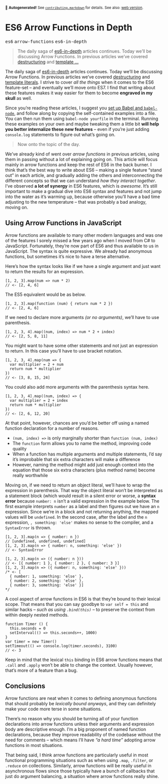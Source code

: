 <sub>&#x1F6A8; <strong>Autogenerated!</strong> See <a href="https://github.com/ponyfoo/articles/tree/master/contributing.markdown"><code>contributing.markdown</code></a> for details. See also: <a href="https://ponyfoo.com/articles/es6-arrow-functions-in-depth">web version</a>.</sub>

<a href="https://ponyfoo.com/articles/es6-arrow-functions-in-depth"><div></div></a>

<h1>ES6 Arrow Functions in Depth</h1>

<p><kbd>es6</kbd> <kbd>arrow-functions</kbd> <kbd>es6-in-depth</kbd></p>

<blockquote><p>The daily saga of <a href="https://ponyfoo.com/articles/tagged/es6-in-depth">es6-in-depth</a> articles continues. Today we&#x2019;ll be discussing Arrow Functions. In previous articles we&#x2019;ve covered <a href="https://ponyfoo.com/articles/es6-destructuring-in-depth">destructuring</a> and <a href="https://ponyfoo.com/articles/es6-template-strings-in-depth">template &#x2026;</a></p></blockquote>

<div><p>The daily saga of <a href="https://ponyfoo.com/articles/tagged/es6-in-depth">es6-in-depth</a> articles continues. Today we&#x2019;ll be discussing Arrow Functions. In previous articles we&#x2019;ve covered <a href="https://ponyfoo.com/articles/es6-destructuring-in-depth">destructuring</a> and <a href="https://ponyfoo.com/articles/es6-template-strings-in-depth">template literals</a>. I strive to cover <em>all the things</em> when it comes to the ES6 feature-set &#x2013; and eventually we&#x2019;ll move onto ES7. I find that writing about these features makes it way easier for them to become <strong>engraved in my skull</strong> as well.</p></div>

<div></div>

<div><p>Since you&#x2019;re reading these articles, I suggest you <a href="https://ponyfoo.com/articles/universal-react-babel#setting-up-babel">set up Babel and <code class="md-code md-code-inline">babel-node</code></a>, and follow along by copying the self-contained examples into a file. You can then run them using <code class="md-code md-code-inline">babel-node yourfile</code> in the terminal. Running these examples on your own and maybe tweaking them a little bit <strong>will help you better internalize these new features</strong> &#x2013; even if you&#x2019;re just adding <code class="md-code md-code-inline">console.log</code> statements to figure out what&#x2019;s going on.</p> <blockquote> <p>Now onto the topic of the day.</p> </blockquote> <p>We&#x2019;ve already kind of went over <em>arrow functions</em> in previous articles, using them in passing without a lot of explaining going on. This article will focus mainly in arrow functions and keep the rest of ES6 in the back burner. I think that&#x2019;s the best way to write about ES6 &#x2013; making a single feature &#x201C;stand out&#x201D; in each article, and gradually adding the others and interconnecting the different concepts so that we can understand <em>how they interact together</em>. I&#x2019;ve observed <strong>a lot of synergy</strong> in ES6 features, which is <em>awesome</em>. It&#x2019;s still important to make a gradual dive into ES6 syntax and features and not jump into the water as it&#x2019;s warming up, because otherwise you&#x2019;ll have a bad time adjusting to the new temperature &#x2013; that was probably a bad analogy, moving on.</p></div>

<div><h2 id="using-arrow-functions-in-javascript">Using Arrow Functions in JavaScript</h2> <p>Arrow functions are available to many other modern languages and was one of the features I sorely missed a few years ago when I moved from C# to JavaScript. Fortunately, they&#x2019;re now part of ES6 and thus available to us in JavaScript. The syntax is quite expressive. We already had anonymous functions, but sometimes it&#x2019;s nice to have a terse alternative.</p> <p>Here&#x2019;s how the syntax looks like if we have a single argument and just want to return the results for an expression.</p> <pre class="md-code-block"><code class="md-code md-lang-javascript">[<span class="md-code-number">1</span>, <span class="md-code-number">2</span>, <span class="md-code-number">3</span>].map(num =&gt; num * <span class="md-code-number">2</span>)
<span class="md-code-comment">// &lt;- [2, 4, 6]</span>
</code></pre> <p>The ES5 equivalent would be as below.</p> <pre class="md-code-block"><code class="md-code md-lang-javascript">[<span class="md-code-number">1</span>, <span class="md-code-number">2</span>, <span class="md-code-number">3</span>].map(<span class="md-code-function"><span class="md-code-keyword">function</span> <span class="md-code-params">(num)</span> </span>{ <span class="md-code-keyword">return</span> num * <span class="md-code-number">2</span> })
<span class="md-code-comment">// &lt;- [2, 4, 6]</span>
</code></pre> <p>If we need to declare more arguments <em>(or no arguments)</em>, we&#x2019;ll have to use parenthesis.</p> <pre class="md-code-block"><code class="md-code md-lang-javascript">[<span class="md-code-number">1</span>, <span class="md-code-number">2</span>, <span class="md-code-number">3</span>, <span class="md-code-number">4</span>].map((num, index) =&gt; num * <span class="md-code-number">2</span> + index)
<span class="md-code-comment">// &lt;- [2, 5, 8, 11]</span>
</code></pre> <p>You might want to have some other statements and not just an expression to return. In this case you&#x2019;ll have to use bracket notation.</p> <pre class="md-code-block"><code class="md-code md-lang-javascript">[<span class="md-code-number">1</span>, <span class="md-code-number">2</span>, <span class="md-code-number">3</span>, <span class="md-code-number">4</span>].map(num =&gt; {
  <span class="md-code-keyword">var</span> multiplier = <span class="md-code-number">2</span> + num
  <span class="md-code-keyword">return</span> num * multiplier
})
<span class="md-code-comment">// &lt;- [3, 8, 15, 24]</span>
</code></pre> <p>You could also add more arguments with the parenthesis syntax here.</p> <pre class="md-code-block"><code class="md-code md-lang-javascript">[<span class="md-code-number">1</span>, <span class="md-code-number">2</span>, <span class="md-code-number">3</span>, <span class="md-code-number">4</span>].map((num, index) =&gt; {
  <span class="md-code-keyword">var</span> multiplier = <span class="md-code-number">2</span> + index
  <span class="md-code-keyword">return</span> num * multiplier
})
<span class="md-code-comment">// &lt;- [2, 6, 12, 20]</span>
</code></pre> <p>At that point, however, chances are you&#x2019;d be better off using a named function declaration for a number of reasons.</p> <ul> <li><code class="md-code md-code-inline">(num, index) =&gt;</code> is only marginally shorter than <code class="md-code md-code-inline">function (num, index)</code></li> <li>The <code class="md-code md-code-inline">function</code> form allows you to name the method, improving code quality</li> <li>When a function has multiple arguments and multiple statements, I&#x2019;d say it&#x2019;s improbable that six extra characters will make a difference</li> <li>However, naming the method might add just enough context into the equation that those six extra characters (plus method name) become really worthwhile</li> </ul> <p>Moving on, if we need to return an object literal, we&#x2019;ll have to wrap the expression in parenthesis. That way the object literal won&#x2019;t be interpreted as a statement block (which would result in a silent error or worse, a <strong>syntax error</strong> because <code class="md-code md-code-inline">number: n</code> isn&#x2019;t a valid expression in the example below. The first example interprets <code class="md-code md-code-inline">number</code> as a label and then figures out we have an <code class="md-code md-code-inline">n</code> expression. Since we&#x2019;re in a block and not returning anything, the mapped values will be <code class="md-code md-code-inline">undefined</code>. In the second case, after the label and the <code class="md-code md-code-inline">n</code> expression, <code class="md-code md-code-inline">, something: &apos;else&apos;</code> makes no sense to the compiler, and a <code class="md-code md-code-inline">SyntaxError</code> is thrown.</p> <pre class="md-code-block"><code class="md-code md-lang-javascript">[<span class="md-code-number">1</span>, <span class="md-code-number">2</span>, <span class="md-code-number">3</span>].map(n =&gt; { number: n })
<span class="md-code-comment">// [undefined, undefined, undefined]</span>
[<span class="md-code-number">1</span>, <span class="md-code-number">2</span>, <span class="md-code-number">3</span>].map(n =&gt; { number: n, something: <span class="md-code-string">&apos;else&apos;</span> })
<span class="md-code-comment">// &lt;- SyntaxError</span>
</code></pre> <pre class="md-code-block"><code class="md-code md-lang-javascript">[<span class="md-code-number">1</span>, <span class="md-code-number">2</span>, <span class="md-code-number">3</span>].map(n =&gt; ({ number: n }))
<span class="md-code-comment">// &lt;- [{ number: 1 }, { number: 2 }, { number: 3 }]</span>
[<span class="md-code-number">1</span>, <span class="md-code-number">2</span>, <span class="md-code-number">3</span>].map(n =&gt; ({ number: n, something: <span class="md-code-string">&apos;else&apos;</span> }))
<span class="md-code-comment">/* &lt;- [
  { number: 1, something: &apos;else&apos; },
  { number: 2, something: &apos;else&apos; },
  { number: 3, something: &apos;else&apos; }]
*/</span>
</code></pre> <p>A cool aspect of arrow functions in ES6 is that they&#x2019;re bound to their lexical scope. That means that you can say goodbye to <code class="md-code md-code-inline">var self = this</code> and similar hacks <em>&#x2013; such as using <code class="md-code md-code-inline">.bind(this)</code> &#x2013;</em> to preserve the context from within deeply nested methods.</p> <pre class="md-code-block"><code class="md-code md-lang-javascript"><span class="md-code-function"><span class="md-code-keyword">function</span> <span class="md-code-title">Timer</span> <span class="md-code-params">()</span> </span>{
  <span class="md-code-keyword">this</span>.seconds = <span class="md-code-number">0</span>
  setInterval(() =&gt; <span class="md-code-keyword">this</span>.seconds++, <span class="md-code-number">1000</span>)
}
<span class="md-code-keyword">var</span> timer = <span class="md-code-keyword">new</span> Timer()
setTimeout(() =&gt; <span class="md-code-built_in">console</span>.log(timer.seconds), <span class="md-code-number">3100</span>)
<span class="md-code-comment">// &lt;- 3</span>
</code></pre> <p>Keep in mind that the lexical <code class="md-code md-code-inline">this</code> binding in ES6 arrow functions means that <code class="md-code md-code-inline">.call</code> and <code class="md-code md-code-inline">.apply</code> won&#x2019;t be able to change the context. Usually however, that&#x2019;s more of a feature than a bug.</p> <h2 id="conclusions">Conclusions</h2> <p>Arrow functions are neat when it comes to defining anonymous functions that should probably be <em>lexically bound anyways</em>, and they can definitely make your code more terse in some situations.</p> <p>There&#x2019;s no reason why you should be turning all of your function declarations into arrow functions unless their arguments and expression body are descriptive enough. I&#x2019;m a big proponent of named function declarations, because they improve readability of the codebase without the need for comments &#x2013; which means I&#x2019;ll have <em>&#x201C;a hard time&#x201D;</em> adopting arrow functions in most situations.</p> <p>That being said, I think arrow functions are particularly useful in most functional programming situations such as when using <code class="md-code md-code-inline">.map</code>, <code class="md-code md-code-inline">.filter</code>, or <code class="md-code md-code-inline">.reduce</code> on collections. Similarly, arrow functions will be really useful in asynchronous flows since those typically have a bunch of callbacks that just do argument balancing, a situation where arrow functions really shine.</p></div>
